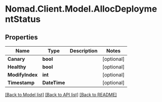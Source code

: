 # Nomad.Client.Model.AllocDeploymentStatus

## Properties

Name | Type | Description | Notes
------------ | ------------- | ------------- | -------------
**Canary** | **bool** |  | [optional] 
**Healthy** | **bool** |  | [optional] 
**ModifyIndex** | **int** |  | [optional] 
**Timestamp** | **DateTime** |  | [optional] 

[[Back to Model list]](../README.md#documentation-for-models) [[Back to API list]](../README.md#documentation-for-api-endpoints) [[Back to README]](../README.md)

